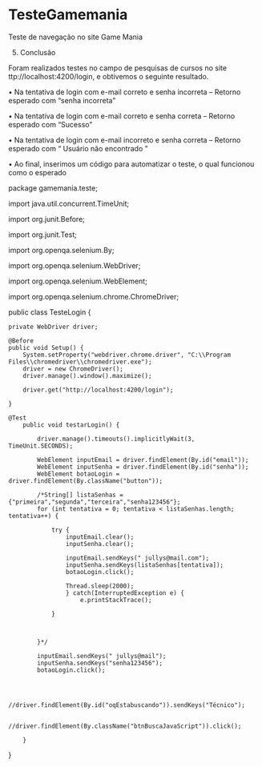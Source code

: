 # TesteGamemania
Teste de navegação no site Game Mania

5.	Conclusão

Foram realizados testes no campo de pesquisas de cursos no site ttp://localhost:4200/login, e obtivemos o seguinte resultado.

•	Na tentativa de login com e-mail correto e senha incorreta – Retorno esperado com “senha incorreta”

•	Na tentativa de login com e-mail correto e senha correta – Retorno esperado com “Sucesso” 

•	Na tentativa de login com e-mail incorreto e senha correta – Retorno esperado com “ Usuário não encontrado ”

•	Ao final, inserimos um código para automatizar o teste, o qual funcionou como o esperado



package gamemania.teste;

import java.util.concurrent.TimeUnit;

import org.junit.Before;

import org.junit.Test;

import org.openqa.selenium.By;

import org.openqa.selenium.WebDriver;

import org.openqa.selenium.WebElement;

import org.openqa.selenium.chrome.ChromeDriver;

public class TesteLogin {

	private WebDriver driver;

	@Before
	public void Setup() {
		System.setProperty("webdriver.chrome.driver", "C:\\Program Files\\chromedriver\\chromedriver.exe");
		driver = new ChromeDriver();
		driver.manage().window().maximize();

		driver.get("http://localhost:4200/login");

	}

	@Test
		public void testarLogin() {
			
			driver.manage().timeouts().implicitlyWait(3, TimeUnit.SECONDS);
			
			WebElement inputEmail = driver.findElement(By.id("email"));
			WebElement inputSenha = driver.findElement(By.id("senha"));
			WebElement botaoLogin = driver.findElement(By.className("button"));
			
			/*String[] listaSenhas = {"primeira","segunda","terceira","senha123456"};
			for (int tentativa = 0; tentativa < listaSenhas.length; tentativa++) {
			
				try {
					inputEmail.clear();
					inputSenha.clear();
					
					inputEmail.sendKeys(" jullys@mail.com");
					inputSenha.sendKeys(listaSenhas[tentativa]);
					botaoLogin.click();
					
					Thread.sleep(2000);
					} catch(InterruptedException e) {
						e.printStackTrace();
					
				}
				
			
			
			}*/
			
			inputEmail.sendKeys(" jullys@mail");
			inputSenha.sendKeys("senha123456");
			botaoLogin.click();  
			
			

			//driver.findElement(By.id("oqEstabuscando")).sendKeys("Técnico");

			//driver.findElement(By.className("btnBuscaJavaScript")).click();

		}

}
